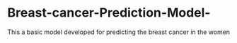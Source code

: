 # Breast-cancer-Prediction-Model-
This a basic model developed for predicting the breast cancer in the women
